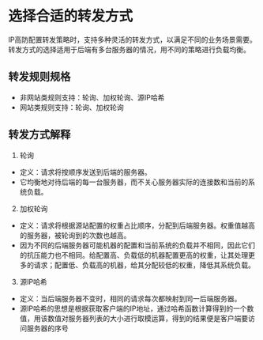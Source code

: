 # 选择合适的转发方式

IP高防配置转发策略时，支持多种灵活的转发方式，以满足不同的业务场景需要。
转发方式的选择适用于后端有多台服务器的情况，用不同的策略进行负载均衡。

## 转发规则规格

- 非网站类规则支持：轮询、加权轮询、源IP哈希
- 网站类规则支持：轮询、加权轮询

## 转发方式解释
1. 轮询
- 定义：请求将按顺序发送到后端的服务器。
- 它均衡地对待后端的每一台服务器，而不关心服务器实际的连接数和当前的系统负载。

2. 加权轮询
- 定义：请求将根据源站配置的权重占比顺序，分配到后端服务器。权重值越高的服务器，被轮询到的次数也越高。　　
- 因为不同的后端服务器可能机器的配置和当前系统的负载并不相同，因此它们的抗压能力也不相同。给配置高、负载低的机器配置更高的权重，让其处理更多的请求；配置低、负载高的机器，给其分配较低的权重，降低其系统负载。

3. 源IP哈希
- 定义：当后端服务器不变时，相同的请求每次都映射到同一后端服务器。
- 源IP哈希的思想是根据获取客户端的IP地址，通过哈希函数计算得到的一个数值，用该数值对服务器列表的大小进行取模运算，得到的结果便是客户端要访问服务器的序号


